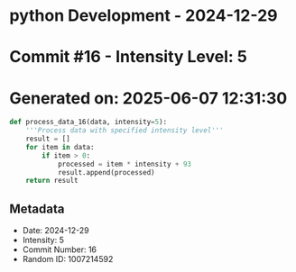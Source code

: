 ﻿# python Development - 2024-12-29
# Commit #16 - Intensity Level: 5
# Generated on: 2025-06-07 12:31:30
```python
def process_data_16(data, intensity=5):
    '''Process data with specified intensity level'''
    result = []
    for item in data:
        if item > 0:
            processed = item * intensity + 93
            result.append(processed)
    return result
```
## Metadata
- Date: 2024-12-29
- Intensity: 5
- Commit Number: 16
- Random ID: 1007214592
